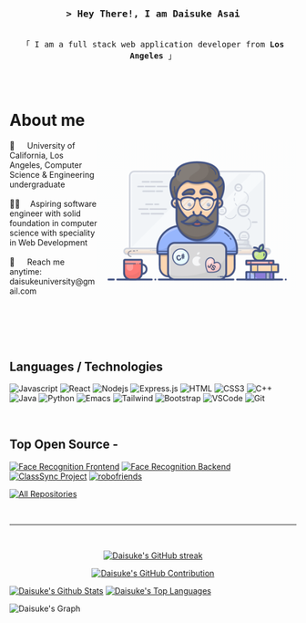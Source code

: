 <!--
<h2 align="center">
  Welcome to Al Siam World!
  <img src="https://media.giphy.com/media/hvRJCLFzcasrR4ia7z/giphy.gif" width="28">
</h2>
-->

<!--
<p align="center">
  <a href="https://github.com/alsiam"><img src="https://readme-typing-svg.herokuapp.com/?lines=Self%20Taught%20Programmer;Front%20End%20Developer;1.5%2B%20years%20of%20coding%20experience;Always%20learning%20new%20things&center=true&width=380&height=45"></a>
</p>

 -->


<!-- Intro  -->
<h3 align="center">
        <samp>&gt; Hey There!, I am Daisuke Asai</samp>
</h3>


<p align="center"> 
  <samp>
    <br>
    「 I am a full stack web application developer from <b>Los Angeles</b> 」
    <br>
    <br>
  </samp>
</p>

<br />

<!-- About Section -->
 # About me
 
<p>
 <img align="right" width="350" src="/assets/programmer.gif" alt="Coding gif" />
 🏫 &emsp; University of California, Los Angeles, Computer Science & Engineering undergraduate <br/><br/>
 👨‍💻&emsp; Aspiring software engineer with solid foundation in computer science with speciality in Web Development<br/><br/>
 📧 &emsp; Reach me anytime: daisukeuniversity@gmail.com<br/><br/>

</p>

<br/>
<br/>
<br/>

## Languages / Technologies

![Javascript](https://img.shields.io/badge/Javascript-F0DB4F?style=for-the-badge&labelColor=black&logo=javascript&logoColor=F0DB4F)
![React](https://img.shields.io/badge/-React-61DBFB?style=for-the-badge&labelColor=black&logo=react&logoColor=61DBFB)
![Nodejs](https://img.shields.io/badge/Nodejs-3C873A?style=for-the-badge&labelColor=black&logo=node.js&logoColor=3C873A)
![Express.js](https://img.shields.io/badge/Express.js-000000?style=for-the-badge&logo=express&logoColor=white)
![HTML](https://img.shields.io/badge/HTML5-E34F26?style=for-the-badge&logo=html5&logoColor=white)
![CSS3](https://img.shields.io/badge/CSS3-1572B6?style=for-the-badge&logo=css3&logoColor=white)
![C++](https://img.shields.io/badge/C%2B%2B-00599C?style=for-the-badge&logo=c%2B%2B&logoColor=white)
![Java](https://img.shields.io/badge/Java-ED8B00?style=for-the-badge&logo=openjdk&logoColor=white)
![Python](https://img.shields.io/badge/Python-FFD43B?style=for-the-badge&logo=python&logoColor=blue)
![Emacs](https://img.shields.io/badge/Emacs-%237F5AB6.svg?&style=for-the-badge&logo=gnu-emacs&logoColor=white)
![Tailwind](https://img.shields.io/badge/Tailwind_CSS-092749?style=for-the-badge&logo=tailwindcss&logoColor=06B6D4&labelColor=000000)
![Bootstrap](https://img.shields.io/badge/Bootstrap-563D7C?style=for-the-badge&logo=bootstrap&logoColor=white)
![VSCode](https://img.shields.io/badge/Visual_Studio-0078d7?style=for-the-badge&logo=visual%20studio&logoColor=white)
![Git](https://img.shields.io/badge/Git-F05032?style=for-the-badge&logo=git&logoColor=white)

<br/>

## Top Open Source -
[![Face Recognition Frontend](https://github-readme-stats.vercel.app/api/pin/?username=Dice-k5599&repo=facerecognitionbrain&border_color=7F3FBF&bg_color=0D1117&title_color=C9D1D9&text_color=8B949E&icon_color=7F3FBF)](https://github.com/alsiam/urfolio)
[![Face Recognition Backend](https://github-readme-stats.vercel.app/api/pin/?username=Dice-k5599&repo=smart-brain-api&border_color=7F3FBF&bg_color=0D1117&title_color=C9D1D9&text_color=8B949E&icon_color=7F3FBF)](https://github.com/alsiam/web-projects)
[![ClassSync Project](https://github-readme-stats.vercel.app/api/pin/?username=Dice-K5599&repo=CS35L_Final_Project&border_color=7F3FBF&bg_color=0D1117&title_color=C9D1D9&text_color=8B949E&icon_color=7F3FBF)](https://github.com/Dice-k5599/LFRPod)
[![robofriends](https://github-readme-stats.vercel.app/api/pin/?username=Dice-k5599&repo=react_robofriends&border_color=7F3FBF&bg_color=0D1117&title_color=C9D1D9&text_color=8B949E&icon_color=7F3FBF)](https://github.com/Dice-k5599/react_robofriends)

<p align="left">
  <a href="https://github.com/Dice-k5599?tab=repositories" target="_blank"><img alt="All Repositories" title="All Repositories" src="https://img.shields.io/badge/-All%20Repos-2962FF?style=for-the-badge&logo=koding&logoColor=white"/></a>
</p>

<br/>
<hr/>
<br/>

<p align="center">
  <a href="https://github.com/Dice-k5599">
    <img src="https://github-readme-streak-stats.herokuapp.com/?user=Dice-k5599&theme=radical&border=7F3FBF&background=0D1117" alt="Daisuke's GitHub streak"/>
  </a>
</p>

<p align="center">
  <a href="https://github.com/Dice-k5599">
    <img src="https://github-profile-summary-cards.vercel.app/api/cards/profile-details?username=Dice-k5599&theme=radical" alt="Daisuke's GitHub Contribution"/>
  </a>
</p>

<a> 
    <a href="https://github.com/Dice-k5599"><img alt="Daisuke's Github Stats" src="https://denvercoder1-github-readme-stats.vercel.app/api?username=Dice-k5599&show_icons=true&count_private=true&theme=react&border_color=7F3FBF&bg_color=0D1117&title_color=F85D7F&icon_color=F8D866" height="192px" width="49.5%"/></a>
  <a href="https://github.com/Dice-k5599"><img alt="Daisuke's Top Languages" src="https://denvercoder1-github-readme-stats.vercel.app/api/top-langs/?username=Dice-k5599&langs_count=8&layout=compact&theme=react&border_color=7F3FBF&bg_color=0D1117&title_color=F85D7F&icon_color=F8D866" height="192px" width="49.5%"/></a>
  <br/>
</a>


![Daisuke's Graph](https://github-readme-activity-graph.vercel.app/graph?username=Dice-k5599&custom_title=Al%20Siam's%20GitHub%20Activity%20Graph&bg_color=0D1117&color=7F3FBF&line=7F3FBF&point=7F3FBF&area_color=FFFFFF&title_color=FFFFFF&area=true)
